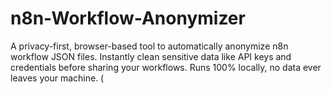 # n8n-Workflow-Anonymizer
A privacy-first, browser-based tool to automatically anonymize n8n workflow JSON files. Instantly clean sensitive data like API keys and credentials before sharing your workflows. Runs 100% locally, no data ever leaves your machine. (
